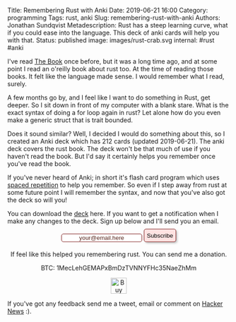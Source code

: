 Title: Remembering Rust with Anki
Date: 2019-06-21 16:00
Category: programming
Tags: rust, anki
Slug: remembering-rust-with-anki
Authors: Jonathan Sundqvist
Metadescription: Rust has a steep learning curve, what if you could ease into the language. This deck of anki cards will help you with that. 
Status: published
image: images/rust-crab.svg
internal: #rust #anki

I've read [The Book][3] once before, but it was a long time ago, and at some point I read an o'reilly book about rust too. At the time of reading those books. It felt like the language made sense. I would remember what I read, surely. 

A few months go by, and I feel like I want to do something in Rust, get deeper. So I sit down in front of my computer with a blank stare. What is the exact syntax of doing a for loop again in rust? Let alone how do you even make a generic struct that is trait bounded. 

Does it sound similar? Well, I decided I would do something about this, so I created an Anki deck which has 212 cards (updated 2019-06-21). The anki deck covers the rust book. The deck won't be that much of use if you haven't read the book. But I'd say it certainly helps you remember once you've read the book. 

If you've never heard of Anki; in short it's flash card program which uses [spaced repetition][2] to help you remember. So even if I step away from rust at some future point I will remember the syntax, and now that you've also got the deck so will you!

You can download the [deck][1] here. If you want to get a notification when I make any changes to the deck. Sign up below and I'll send you an email. 


<!-- Begin Mailchimp Signup Form -->
<style type="text/css">
#mc_embed_signup {
  /*clear: left;*/
  font: 14px Helvetica, Arial, sans-serif;
  text-align: center;
}

input::placeholder{
    text-align: center;
    color: #542118;
}

input[type="submit"] {
    height: 30px;
    position: relative;
    top: -5px;
    background-color: #ffe2e1;
    box-shadow: 3px 3px 5px -1px rgba(0,0,0,0.3);
}

input {
    border: 1px solid #7a1313 !important;
    border-radius: 5px;
}
/* Add your own Mailchimp form style overrides in your site stylesheet or in this style block.
   We recommend moving this block and the preceding CSS link to the HEAD of your HTML file. */
</style>
<div id="mc_embed_signup">
<form
  action="https://argpar.us20.list-manage.com/subscribe/post?u=2cc309ad520152b099b53c0a8&amp;id=8f361be2b3"
  method="post"
  id="mc-embedded-subscribe-form"
  name="mc-embedded-subscribe-form"
  class="validate"
  target="_blank"
  novalidate
>
  <div id="mc_embed_signup_scroll">
      <input
        type="email"
        value=""
        name="EMAIL"
        class="required email"
        id="mce-EMAIL"
        placeholder="your@email.here"
      />
      <input
        type="submit"
        value="Subscribe"
        name="subscribe"
        id="mc-embedded-subscribe"
        class="button"
      />
      <input
        type="hidden"
        name="LOCATION"
        value="Rust anki"
        id="mce-LOCATION"
      />
    <div id="mce-responses" class="clear">
      <div
        class="response"
        id="mce-error-response"
        style="display:none"
      ></div>
      <div
        class="response"
        id="mce-success-response"
        style="display:none"
      ></div>
    </div>
    <!-- real people should not fill this in and expect good things - do not remove this or risk form bot signups-->
    <div style="position: absolute; left: -5000px;" aria-hidden="true">
      <input
        type="text"
        name="b_2cc309ad520152b099b53c0a8_8f361be2b3"
        tabindex="-1"
        value=""
      />
    </div>
  </div>
</form>
</div>
<script type="text/javascript" src="//s3.amazonaws.com/downloads.mailchimp.com/js/mc-validate.js">
</script><script type="text/javascript">
(function($) {
  window.fnames = new Array();
  window.ftypes = new Array();
  fnames[0] = "EMAIL";
  ftypes[0] = "email";
  fnames[1] = "FNAME";
  ftypes[1] = "text";
  fnames[2] = "LNAME";
  ftypes[2] = "text";
  fnames[3] = "ADDRESS";
  ftypes[3] = "address";
  fnames[4] = "PHONE";
  ftypes[4] = "phone";
  fnames[5] = "BIRTHDAY";
  ftypes[5] = "birthday";
})(jQuery);
var $mcj = jQuery.noConflict(true);
</script>
<!--End mc_embed_signup-->

<center>
If feel like this helped you remembering rust. You can send me a donation. 

BTC: 1MecLehGEMAPxBmDzTVNNYFHc35NaeZhMm

<a href='https://ko-fi.com/Q5Q3KLKI' target='_blank'><img height='36' style='border:0px;height:36px;' src='https://az743702.vo.msecnd.net/cdn/kofi5.png?v=2' border='0' alt='Buy Me a Coffee at ko-fi.com' /></a>
</center>

If you've got any feedback send me a tweet, email or comment on [Hacker News][4] :). 

[1]: {filename}/images/rust-anki.apkg
[2]: https://en.wikipedia.org/wiki/Spaced_repetition
[3]: https://www.amazon.com/Rust-Programming-Language-Steve-Klabnik/dp/1593278284
[4]: https://news.ycombinator.com/item?id=20243335

